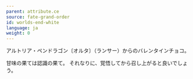 ```yaml
---
parent: attribute.ce
source: fate-grand-order
id: worlds-end-white
language: ja
weight: 0
---
```


アルトリア・ペンドラゴン〔オルタ〕（ランサー）からのバレンタインチョコ。

甘味の果ては認識の果て。
それなりに、覚悟してから召し上がると良いでしょう。
